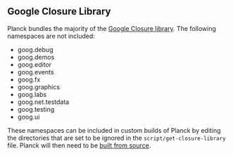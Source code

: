 ## Google Closure Library

Planck bundles the majority of the [Google Closure library](https://developers.google.com/closure/library/). The following namespaces are not included:

* goog.debug
* goog.demos
* goog.editor
* goog.events
* goog.fx
* goog.graphics
* goog.labs
* goog.net.testdata
* goog.testing
* goog.ui

These namespaces can be included in custom builds of Planck by editing the directories that are set to be ignored in the `script/get-closure-library` file. Planck will then need to be [built from source](https://cljdoc.org/d/planck/planck/doc/setup).
